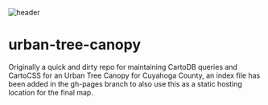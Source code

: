 ![header](https://raw.github.com/smathermather/urban-tree-canopy/master/UTC.png)

urban-tree-canopy
=================

Originally a quick and dirty repo for maintaining CartoDB queries and CartoCSS for an Urban Tree Canopy for Cuyahoga County, an index file has been added in the gh-pages branch to also use this as a static hosting location for the final map.
